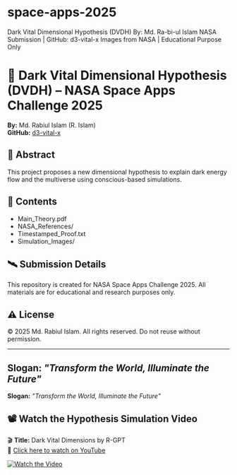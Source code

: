 # space-apps-2025
Dark Vital Dimensional Hypothesis (DVDH)   By: Md. Ra-bi-ul Islam   NASA Submission | GitHub: d3-vital-x   Images from NASA | Educational Purpose Only
# 🚀 Dark Vital Dimensional Hypothesis (DVDH) – NASA Space Apps Challenge 2025

**By:** Md. Rabiul Islam (R. Islam)  
**GitHub:** [d3-vital-x](https://github.com/d3-vital-x)

## 🌌 Abstract
This project proposes a new dimensional hypothesis to explain dark energy flow and the multiverse using conscious-based simulations.

## 📁 Contents
- Main_Theory.pdf
- NASA_References/
- Timestamped_Proof.txt
- Simulation_Images/

## 🛰️ Submission Details
This repository is created for NASA Space Apps Challenge 2025. All materials are for educational and research purposes only.

## ⚠️ License
© 2025 Md. Rabiul Islam. All rights reserved. Do not reuse without permission.

---
**Slogan:** _"Transform the World, Illuminate the Future"_  
---
**Slogan:** _"Transform the World, Illuminate the Future"_  

## 📽️ Watch the Hypothesis Simulation Video

🎬 **Title:** Dark Vital Dimensions by R-GPT  
🔗 [Click here to watch on YouTube](https://youtu.be/dbWLp-cLfgk)

[![Watch the Video](https://img.youtube.com/vi/dbWLp-cLfgk/0.jpg)](https://youtu.be/dbWLp-cLfgk)
